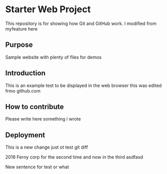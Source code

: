 # Starter Web Project

This repository is for showing how Git and GitHub work. I modified
from myfeature here

## Purpose

Sample website with plenty of files for demos

## Introduction
This is an example test 
to be displayed in the web browser
this was edited frmo github.com


## How to contribute

Please write here something i wrote

## Deployment

This is a new change just ot test git diff


2018 Ferny corp for the second time and now in the third asdfasd

New sentence for test or what
